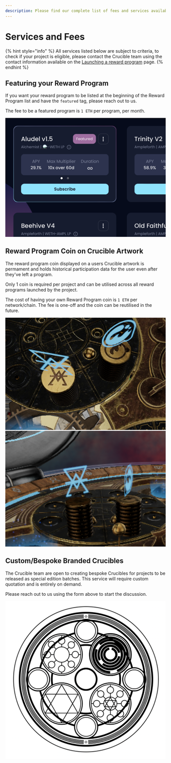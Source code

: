 ```yaml
---
description: Please find our complete list of fees and services available to Teams.
---
```


# Services and Fees

{% hint style="info" %}
All services listed below are subject to criteria, to check if your project is eligible, please contact the Crucible team using the contact information available on the [Launching a reward program](broken-reference) page.
{% endhint %}

## Featuring your Reward Program

If you want your reward program to be listed at the beginning of the Reward Program list and have the `featured` tag, please reach out to us.

The fee to be a featured program is `1 ETH` per program, per month.

![](<../.gitbook/assets/Screenshot 2022-05-07 at 23.38.22.png>)

## Reward Program Coin on Crucible Artwork

The reward program coin displayed on a users Crucible artwork is permament and holds historical participation data for the user even after they've left a program.

Only 1 coin is required per project and can be utilised across all reward programs launched by the project.

The cost of having your own Reward Program coin is `1 ETH` per network/chain. The fee is one-off and the coin can be reutilised in the future.

<img src="../.gitbook/assets/Screenshot 2022-05-07 at 23.42.41.png" alt="" data-size="original"><img src="../.gitbook/assets/Screenshot 2022-05-07 at 23.42.07.png" alt="" data-size="original">

## Custom/Bespoke Branded Crucibles

The Crucible team are open to creating bespoke Crucibles for projects to be released as special edition batches. This service will require custom quotation and is entirely on demand.

Please reach out to us using the form above to start the discussion.

![](<../.gitbook/assets/Screenshot 2022-05-07 at 23.52.58.png>)




